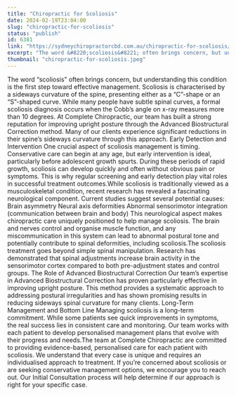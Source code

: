 ```yaml
---
title: "Chiropractic for Scoliosis"
date: 2024-02-19T23:04:00
slug: "chiropractic-for-scoliosis"
status: "publish"
id: 6381
link: "https://sydneychiropractorcbd.com.au/chiropractic-for-scoliosis/"
excerpt: "The word &#8220;scoliosis&#8221; often brings concern, but understanding this condition is the first step toward effective management. Scoliosis is characterised by a sideways curvature of the spine, presenting either as a &#8220;C&#8221;-shape or an &#8220;S&#8221;-shaped curve. While many people have subtle spinal curves, a formal scoliosis diagnosis occurs when the Cobb&#8217;s angle on x-ray measures [&hellip;]"
thumbnail: "chiropractic-for-scoliosis.jpeg"
---
```


The word &#8220;scoliosis&#8221; often brings concern, but understanding this condition is the first step toward effective management. Scoliosis is characterised by a sideways curvature of the spine, presenting either as a &#8220;C&#8221;-shape or an &#8220;S&#8221;-shaped curve. While many people have subtle spinal curves, a formal scoliosis diagnosis occurs when the Cobb&#8217;s angle on x-ray measures more than 10 degrees. At Complete Chiropractic, our team has built a strong reputation for improving upright posture through the Advanced Biostructural Correction method. Many of our clients experience significant reductions in their spine&#8217;s sideways curvature through this approach. Early Detection and Intervention One crucial aspect of scoliosis management is timing. Conservative care can begin at any age, but early intervention is ideal, particularly before adolescent growth spurts. During these periods of rapid growth, scoliosis can develop quickly and often without obvious pain or symptoms. This is why regular screening and early detection play vital roles in successful treatment outcomes.While scoliosis is traditionally viewed as a musculoskeletal condition, recent research has revealed a fascinating neurological component. Current studies suggest several potential causes: Brain asymmetry Neural axis deformities Abnormal sensorimotor integration (communication between brain and body) This neurological aspect makes chiropractic care uniquely positioned to help manage scoliosis. The brain and nerves control and organise muscle function, and any miscommunication in this system can lead to abnormal postural tone and potentially contribute to spinal deformities, including scoliosis.The scoliosis treatment goes beyond simple spinal manipulation. Research has demonstrated that spinal adjustments increase brain activity in the sensorimotor cortex compared to both pre-adjustment states and control groups. The Role of Advanced Biostructural Correction Our team&#8217;s expertise in Advanced Biostructural Correction has proven particularly effective in improving upright posture. This method provides a systematic approach to addressing postural irregularities and has shown promising results in reducing sideways spinal curvature for many clients. Long-Term Management and Bottom Line Managing scoliosis is a long-term commitment. While some patients see quick improvements in symptoms, the real success lies in consistent care and monitoring. Our team works with each patient to develop personalised management plans that evolve with their progress and needs.The team at Complete Chiropractic are committed to providing evidence-based, personalised care for each patient with scoliosis. We understand that every case is unique and requires an individualised approach to treatment. If you&#8217;re concerned about scoliosis or are seeking conservative management options, we encourage you to reach out. Our Initial Consultation process will help determine if our approach is right for your specific case.
